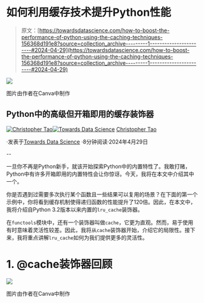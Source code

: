 # 如何利用缓存技术提升Python性能

> 原文：[https://towardsdatascience.com/how-to-boost-the-performance-of-python-using-the-caching-techniques-156368d191e8?source=collection_archive---------1-----------------------#2024-04-29](https://towardsdatascience.com/how-to-boost-the-performance-of-python-using-the-caching-techniques-156368d191e8?source=collection_archive---------1-----------------------#2024-04-29)

![](../Images/a8f0242aa656e3bb0aa2c2c3a90d3292.png)

图片由作者在Canva中制作

## Python中的高级但开箱即用的缓存装饰器

[](https://christophertao.medium.com/?source=post_page---byline--156368d191e8--------------------------------)[![Christopher Tao](../Images/bea1e3c81cc62eb28bdba9275d6b326f.png)](https://christophertao.medium.com/?source=post_page---byline--156368d191e8--------------------------------)[](https://towardsdatascience.com/?source=post_page---byline--156368d191e8--------------------------------)[![Towards Data Science](../Images/a6ff2676ffcc0c7aad8aaf1d79379785.png)](https://towardsdatascience.com/?source=post_page---byline--156368d191e8--------------------------------) [Christopher Tao](https://christophertao.medium.com/?source=post_page---byline--156368d191e8--------------------------------)

·发表于[Towards Data Science](https://towardsdatascience.com/?source=post_page---byline--156368d191e8--------------------------------) ·8分钟阅读·2024年4月29日

--

一旦你不再是Python新手，就该开始探索Python中的内置特性了。我敢打赌，Python中有许多开箱即用的内置特性会让你惊讶。今天，我将在本文中介绍其中一个。

你是否遇到过需要多次执行某个函数且一些结果可以复用的场景？在下面的第一个示例中，你将看到缓存机制使得递归函数的性能提升了120倍。因此，在本文中，我将介绍自Python 3.2版本以来内置的`lru_cache`装饰器。

在`functools`模块中，还有一个装饰器叫做`cache`，它更为直观。然而，易于使用有时意味着灵活性较差。因此，我将从`cache`装饰器开始，介绍它的局限性。接下来，我将重点讲解`lru_cache`如何为我们提供更多的灵活性。

# 1\. @cache装饰器回顾

![](../Images/cb2b78c9c69e86ae837c9d94003e0560.png)

图片由作者在Canva中制作
